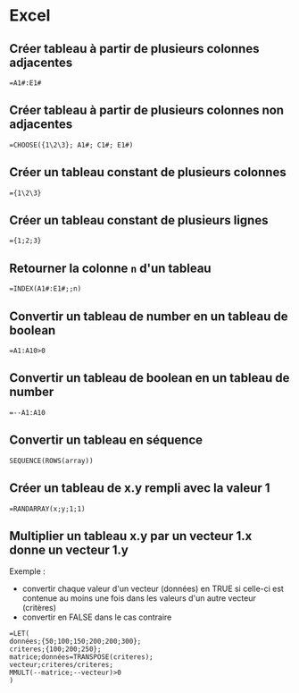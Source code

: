 # Excel

## Créer tableau à partir de plusieurs colonnes adjacentes

``` excel
=A1#:E1#
```

## Créer tableau à partir de plusieurs colonnes non adjacentes

``` excel
=CHOOSE({1\2\3}; A1#; C1#; E1#)
```

## Créer un tableau constant de plusieurs colonnes

``` excel
={1\2\3}
```

## Créer un tableau constant de plusieurs lignes

``` excel
={1;2;3}
```

## Retourner la colonne `n` d'un tableau

``` excel
=INDEX(A1#:E1#;;n)
```

## Convertir un tableau de number en un tableau de boolean

``` excel
=A1:A10>0
```

## Convertir un tableau de boolean en un tableau de number

``` excel
=--A1:A10
```

## Convertir un tableau en séquence

``` excel
SEQUENCE(ROWS(array))
```

## Créer un tableau de x.y rempli avec la valeur 1

``` excel
=RANDARRAY(x;y;1;1)
```

## Multiplier un tableau x.y par un vecteur 1.x donne un vecteur 1.y

Exemple :

- convertir chaque valeur d'un vecteur (données) en TRUE si celle-ci est contenue au moins une fois dans les valeurs d'un autre vecteur (critères)
- convertir en FALSE dans le cas contraire

``` excel
=LET(
données;{50;100;150;200;200;300};
criteres;{100;200;250};
matrice;données=TRANSPOSE(criteres);
vecteur;criteres/criteres;
MMULT(--matrice;--vecteur)>0
)
```
